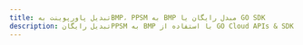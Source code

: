---title: تبدیل پاورپوینت بهBMP، PPSM به BMP مبدل رایگان یا GO SDKdescription: تبدیل رایگانPPSM به BMP با استفاده از GO Cloud APIs & SDK. همچنین اسناد Microsoft PowerPoint را در Cloud ایجاد، ویرایش و رندر کنید.---